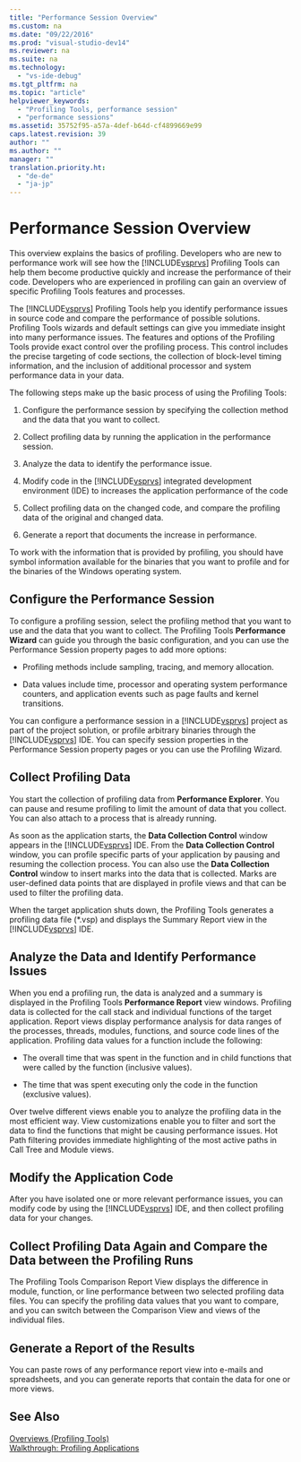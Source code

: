 ```yaml
---
title: "Performance Session Overview"
ms.custom: na
ms.date: "09/22/2016"
ms.prod: "visual-studio-dev14"
ms.reviewer: na
ms.suite: na
ms.technology: 
  - "vs-ide-debug"
ms.tgt_pltfrm: na
ms.topic: "article"
helpviewer_keywords: 
  - "Profiling Tools, performance session"
  - "performance sessions"
ms.assetid: 35752f95-a57a-4def-b64d-cf4899669e99
caps.latest.revision: 39
author: ""
ms.author: ""
manager: ""
translation.priority.ht: 
  - "de-de"
  - "ja-jp"
---
```

# Performance Session Overview
This overview explains the basics of profiling. Developers who are new to performance work will see how the [!INCLUDE[vsprvs](../vs140/includes/vsprvs_md.md)] Profiling Tools can help them become productive quickly and increase the performance of their code. Developers who are experienced in profiling can gain an overview of specific Profiling Tools features and processes.  
  
 The [!INCLUDE[vsprvs](../vs140/includes/vsprvs_md.md)] Profiling Tools help you identify performance issues in source code and compare the performance of possible solutions. Profiling Tools wizards and default settings can give you immediate insight into many performance issues. The features and options of the Profiling Tools provide exact control over the profiling process. This control includes the precise targeting of code sections, the collection of block-level timing information, and the inclusion of additional processor and system performance data in your data.  
  
 The following steps make up the basic process of using the Profiling Tools:  
  
1.  Configure the performance session by specifying the collection method and the data that you want to collect.  
  
2.  Collect profiling data by running the application in the performance session.  
  
3.  Analyze the data to identify the performance issue.  
  
4.  Modify code in the [!INCLUDE[vsprvs](../vs140/includes/vsprvs_md.md)] integrated development environment (IDE) to increases the application performance of the code  
  
5.  Collect profiling data on the changed code, and compare the profiling data of the original and changed data.  
  
6.  Generate a report that documents the increase in performance.  
  
 To work with the information that is provided by profiling, you should have symbol information available for the binaries that you want to profile and for the binaries of the Windows operating system.  
  
## Configure the Performance Session  
 To configure a profiling session, select the profiling method that you want to use and the data that you want to collect. The Profiling Tools **Performance Wizard** can guide you through the basic configuration, and you can use the Performance Session property pages to add more options:  
  
-   Profiling methods include sampling, tracing, and memory allocation.  
  
-   Data values include time, processor and operating system performance counters, and application events such as page faults and kernel transitions.  
  
 You can configure a performance session in a [!INCLUDE[vsprvs](../vs140/includes/vsprvs_md.md)] project as part of the project solution, or profile arbitrary binaries through the [!INCLUDE[vsprvs](../vs140/includes/vsprvs_md.md)] IDE. You can specify session properties in the Performance Session property pages or you can use the Profiling Wizard.  
  
## Collect Profiling Data  
 You start the collection of profiling data from **Performance Explorer**. You can pause and resume profiling to limit the amount of data that you collect. You can also attach to a process that is already running.  
  
 As soon as the application starts, the **Data Collection Control** window appears in the [!INCLUDE[vsprvs](../vs140/includes/vsprvs_md.md)] IDE. From the **Data Collection Control** window, you can profile specific parts of your application by pausing and resuming the collection process. You can also use the **Data Collection Control** window to insert marks into the data that is collected. Marks are user-defined data points that are displayed in profile views and that can be used to filter the profiling data.  
  
 When the target application shuts down, the Profiling Tools generates a profiling data file (*.vsp) and displays the Summary Report view in the [!INCLUDE[vsprvs](../vs140/includes/vsprvs_md.md)] IDE.  
  
## Analyze the Data and Identify Performance Issues  
 When you end a profiling run, the data is analyzed and a summary is displayed in the Profiling Tools **Performance Report** view windows. Profiling data is collected for the call stack and individual functions of the target application. Report views display performance analysis for data ranges of the processes, threads, modules, functions, and source code lines of the application. Profiling data values for a function include the following:  
  
-   The overall time that was spent in the function and in child functions that were called by the function (inclusive values).  
  
-   The time that was spent executing only the code in the function (exclusive values).  
  
 Over twelve different views enable you to analyze the profiling data in the most efficient way. View customizations enable you to filter and sort the data to find the functions that might be causing performance issues. Hot Path filtering provides immediate highlighting of the most active paths in Call Tree and Module views.  
  
## Modify the Application Code  
 After you have isolated one or more relevant performance issues, you can modify code by using the [!INCLUDE[vsprvs](../vs140/includes/vsprvs_md.md)] IDE, and then collect profiling data for your changes.  
  
## Collect Profiling Data Again and Compare the Data between the Profiling Runs  
 The Profiling Tools Comparison Report View displays the difference in module, function, or line performance between two selected profiling data files. You can specify the profiling data values that you want to compare, and you can switch between the Comparison View and views of the individual files.  
  
## Generate a Report of the Results  
 You can paste rows of any performance report view into e-mails and spreadsheets, and you can generate reports that contain the data for one or more views.  
  
## See Also  
 [Overviews (Profiling Tools)](../vs140/overviews--performance-tools-.md)   
 [Walkthrough: Profiling Applications](../vs140/walkthrough--identifying-performance-problems.md)